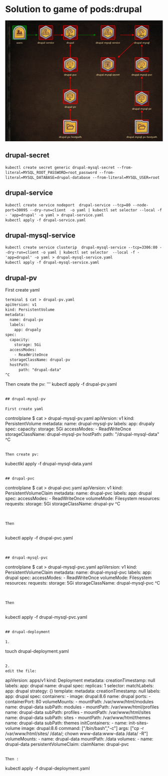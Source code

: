 # Solution to game of pods:drupal
![drupal architecture](drupal_architecture.PNG)

## drupal-secret
```
kubectl create secret generic drupal-mysql-secret --from-literal=MYSQL_ROOT_PASSWORD=root_password --from-literal=MYSQL_DATABASE=drupal-database --from-literal=MYSQL_USER=root
```

##  drupal-service
```
kubectl create service nodeport  drupal-service --tcp=80 --node-port=30095 --dry-run=client  -o yaml | kubectl set selector --local -f - 'app=drupal' -o yaml > drupal-service.yaml
kubectl apply -f drupal-service.yaml
```



##  drupal-mysql-service

```
kubectl create service clusterip  drupal-mysql-service --tcp=3306:80 --dry-run=client -o yaml | kubectl set selector  --local -f - 'app=drupal' -o yaml > drupal-mysql-service.yaml
kubectl apply -f drupal-mysql-service.yaml

```

## drupal-pv

First create yaml 
```
terminal $ cat > drupal-pv.yaml 
apiVersion: v1
kind: PersistentVolume
metadata:
  name: drupal-pv
  labels:
    app: drupaly
spec:
  capacity:
    storage: 5Gi
  accessModes:
    - ReadWriteOnce
  storageClassName: drupal-pv
  hostPath:
      path: "drupal-data"
^C
```


Then create the pv:
'''
kubectl apply -f drupal-pv.yaml
```

## drupal-mysql-pv

First create yaml
```
controlplane $ cat > drupal-mysql-pv.yaml 
apiVersion: v1
kind: PersistentVolume
metadata:
  name: drupal-mysql-pv
  labels:
    app: drupaly
spec:
  capacity:
    storage: 5Gi
  accessModes:
    - ReadWriteOnce
  storageClassName: drupal-mysql-pv
  hostPath:
    path: "/drupal-mysql-data"
^C
```

Then create pv:

```
kubectlkl apply -f drupal-mysql-data.yaml
```

## drupal-pvc

```
controlplane $ cat > drupal-pvc.yaml
apiVersion: v1
kind: PersistentVolumeClaim
metadata:
  name: drupal-pvc
  labels:
    app: drupal
spec:
  accessModes:
    - ReadWriteOnce
  volumeMode: Filesystem
  resources:
    requests:
      storage: 5Gi
  storageClassName: drupal-pv
^C
```


Then 


```
kubectl apply -f drupal-pvc.yaml

```


## drupal-mysql-pvc

```
controlplane $ cat > drupal-mysql-pvc.yaml
apiVersion: v1
kind: PersistentVolumeClaim
metadata:
  name: drupal-mysql-pvc
  labels:
    app: drupal
spec:
  accessModes:
    - ReadWriteOnce
  volumeMode: Filesystem
  resources:
    requests:
      storage: 5Gi
  storageClassName: drupal-mysql-pvc
^C

```


Then 


```
kubectl apply -f drupal-mysql-pvc.yaml

```

## drupal-deployment

1.
```
touch drupal-deployment.yaml
```

2.
edit the file:
```
apiVersion: apps/v1
kind: Deployment
metadata:
  creationTimestamp: null
  labels:
    app: drupal
  name: drupal
spec:
  replicas: 1
  selector:
    matchLabels:
      app: drupal
  strategy: {}
  template:
    metadata:
      creationTimestamp: null
      labels:
        app: drupal
    spec:
      containers:
      - image: drupal:8.6
        name: drupal
        ports:
        - containerPort: 80
        volumeMounts:
          - mountPath: /var/www/html/modules
            name: drupal-data
            subPath: modules
          - mountPath: /var/www/html/profiles
            name: drupal-data
            subPath: profiles
          - mountPath: /var/www/html/sites
            name: drupal-data
            subPath: sites
          - mountPath: /var/www/html/themes
            name: drupal-data
            subPath: themes
      initContainers:
      - name: init-sites-volume
        image: drupal:8.6
        command: ["/bin/bash","-c"]
        args: ["cp -r /var/www/html/sites/ /data/; chown www-data:www-data /data/ -R"]
        volumeMounts:
        - name: drupal-data
          mountPath: /data
      volumes:
      - name: drupal-data
        persistentVolumeClaim:
          claimName: drupal-pvc
          
```

Then :
```
kubectl apply -f drupal-deployment.yaml
```


